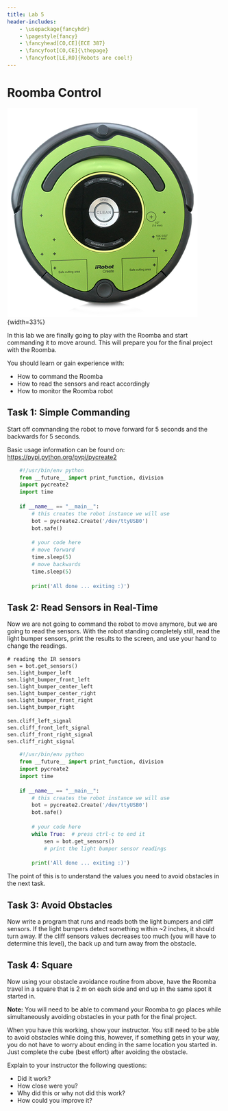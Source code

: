 ```yaml
---
title: Lab 5
header-includes:
    - \usepackage{fancyhdr}
    - \pagestyle{fancy}
    - \fancyhead[CO,CE]{ECE 387}
    - \fancyfoot[CO,CE]{\thepage}
    - \fancyfoot[LE,RO]{Robots are cool!}
---
```


# Roomba Control

![iRobot Create 2](pics/create.png){width=33%}

In this lab we are finally going to play with the Roomba and start commanding
it to move around. This will prepare you for the final project with the Roomba.

You should learn or gain experience with:

- How to command the Roomba
- How to read the sensors and react accordingly
- How to monitor the Roomba robot

## Task 1: Simple Commanding

Start off commanding the robot to move forward for 5 seconds and the backwards
for 5 seconds.

Basic usage information can be found on: https://pypi.python.org/pypi/pycreate2

```python
	#!/usr/bin/env python
	from __future__ import print_function, division
	import pycreate2
	import time

	if __name__ == "__main__":
		# this creates the robot instance we will use
		bot = pycreate2.Create('/dev/ttyUSB0')
		bot.safe()

		# your code here
		# move forward
		time.sleep(5)
		# move backwards
		time.sleep(5)

		print('All done ... exiting :)')
```

## Task 2: Read Sensors in Real-Time

Now we are not going to command the robot to move anymore, but we are going to
read the sensors. With the robot standing completely still, read the light bumper
sensors, print the results to the screen, and use your hand to change the readings.

	# reading the IR sensors
	sen = bot.get_sensors()
	sen.light_bumper_left
	sen.light_bumper_front_left
	sen.light_bumper_center_left
	sen.light_bumper_center_right
	sen.light_bumper_front_right
	sen.light_bumper_right

	sen.cliff_left_signal
	sen.cliff_front_left_signal
	sen.cliff_front_right_signal
	sen.cliff_right_signal

```python
	#!/usr/bin/env python
	from __future__ import print_function, division
	import pycreate2
	import time

	if __name__ == "__main__":
		# this creates the robot instance we will use
		bot = pycreate2.Create('/dev/ttyUSB0')
		bot.safe()

		# your code here
		while True:  # press ctrl-c to end it
			sen = bot.get_sensors()
			# print the light bumper sensor readings

		print('All done ... exiting :)')
```

The point of this is to understand the values you need to avoid obstacles in the
next task.

## Task 3: Avoid Obstacles

Now write a program that runs and reads both the light bumpers and cliff sensors.
If the light bumpers detect something within ~2 inches, it should turn away. If
the cliff sensors values decreases too much (you will have to determine this
level), the back up and turn away from the obstacle.

## Task 4: Square

Now using your obstacle avoidance routine from above, have the Roomba travel
in a square that is 2 m on each side and end up in the same spot it started in.

**Note:** You will need to be able to command your Roomba to go places while simultaneously
avoiding obstacles in your path for the final project.

When you have this working, show your instructor. You still need to be able to
avoid obstacles while doing this, however, if something gets in your way, you
do not have to worry about ending in the same location you started in. Just complete the cube (best effort) after avoiding the obstacle.

Explain to your instructor the following questions:

- Did it work?
- How close were you?
- Why did this or why not did this work?
- How could you improve it?
